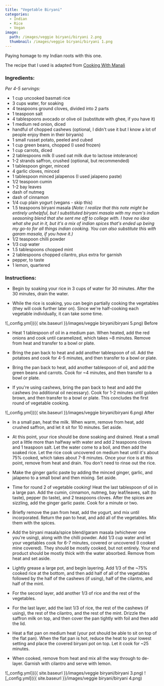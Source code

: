 ```yaml
---
title: "Vegetable Biryani"
categories:
  - Indian
  - Rice
  - Vegan
image:
  path: /images/veggie biryani/biryani 2.png
  thumbnail: /images/veggie biryani/biryani 1.png
---
```


Paying homage to my Indian roots with this one.

The recipe that I used is adapted from [Cooking With Manali](https://www.cookwithmanali.com/restaurant-style-vegetable-biryani/#wprm-recipe-container-44535)

### Ingredients:

_Per 4-5 servings:_

* 1 cup uncooked basmati rice
* 3 cups water, for soaking
* 4 teaspoons ground cloves, divided into 2 parts
* 1 teaspoon salt
* 4 tablespoons avocado or olive oil (substitute with ghee, if you have it)
* 1 medium red onion, diced
* handful of chopped cashews (optional, I didn't use it but I know a lot of people enjoy them in their biryanis)
* 1 small russet potato, peeled and cubed
* 1 cup green beans, chopped (I used frozen)
* 1 cup carrots, diced
* 2 tablespoons milk (I used oat milk due to lactose intolerance)
* 1-2 strands saffron, crushed (optional, but recommended)
* 1 tablespoon ginger, minced
* 4 garlic cloves, minced
* 1 tablespoon minced jalapenos (I used jalapeno paste)
* 1/2 teaspoon cumin
* 1-2 bay leaves
* dash of nutmeg
* dash of cinnamon
* 1/4 cup plain yogurt (vegans - skip this)
* 1.5 teaspoons biryani masala
  (_Note: I realize that this note might be entirely unhelpful, but I substituted biryani masala with my mom's indian seasoning blend that she sent me off to college with. I have no idea what she put in it, but it's a mix of indian spices that's ended up being my go-to for all things indian cooking. You can also substitute this with garam masala, if you have it.)_
* 1/2 teaspoon chilli powder
* 1/3 cup water
* 1.5 tablespoons chopped mint
* 2 tablespoons chopped cilantro, plus extra for garnish
* pepper, to taste
* 1 lemon, quartered


### Instructions:

* Begin by soaking your rice in 3 cups of water for 30 minutes. After the 30 minutes, drain the water.

* While the rice is soaking, you can begin partially cooking the vegetables (they will cook further later on). Since we're half-cooking each vegetable individually, it can take some time.

![_config.yml]({{ site.baseurl }}/images/veggie biryani/biryani 5.png)
Before

* Heat 1 tablespoon of oil in a medium pan. When heated, add the red onions and cook until caramelized, which takes ~8 minutes. Remove from heat and transfer to a bowl or plate.

* Bring the pan back to heat and add another tablespoon of oil. Add the potatoes and cook for 4-5 minutes, and then transfer to a bowl or plate. 

* Bring the pan back to heat, add another tablespoon of oil, and add the green beans and carrots. Cook for ~4 minutes, and then transfer to a bowl or plate.

* If you're using cashews, bring the pan back to heat and add the cashews (no additional oil necessary). Cook for 1-2 minutes until golden brown, and then transfer to a bowl or plate. This concludes the first round of vegetable cooking.

![_config.yml]({{ site.baseurl }}/images/veggie biryani/biryani 6.png)
After

* In a small pan, heat the milk. When warm, remove from heat, add crushed saffron, and let it sit for 10 minutes. Set aside.

* At this point, your rice should be done soaking and drained. Heat a small pot a little more than halfway with water and add 2 teaspoons cloves and 1 teaspoon salt. Let the water come to a boil, and then add the soaked rice. Let the rice cook uncovered on medium heat until it's about 75% cooked, which takes about 7-8 minutes. Once your rice is at this point, remove from heat and drain. You don't need to rinse out the rice.

* Make the ginger garlic paste by adding the minced ginger, garlic, and jalapeno to a small bowl and then mixing. Set aside.

* Time for round 2 of vegetable cooking! Heat the last tablespoon of oil in a large pan. Add the cumin, cinnamon, nutmeg, bay leaf/leaves, salt (to taste), pepper (to taste), and 2 teaspoons cloves. After the spices are sizzling, add the ginger garlic paste. Cook for a minute or two.

* Briefly remove the pan from heat, add the yogurt, and mix until incorporated. Return the pan to heat, and add all of the vegetables. Mix them with the spices.

* Add the biryani masala/spice blend/garam masala (whichever one you're using), along with the chilli powder. Add 1/3 cup water and let your vegetables cook for 6-7 minutes, covered or uncovered (I cooked mine covered). They should be mostly cooked, but not entirely. Your end product should be mostly thick with the water absorbed. Remove from heat and set aside.

* Lightly grease a large pot, and begin layering. Add 1/3 of the ~75% cooked rice at the bottom, and then add half of all of the vegetables followed by the half of the cashews (if using), half of the cilantro, and half of the mint. 

* For the second layer, add another 1/3 of rice and the rest of the vegetables.

* For the last layer, add the last 1/3 of rice, the rest of the cashews (if using), the rest of the cilantro, and the rest of the mint. Drizzle the saffron milk on top, and then cover the pan tightly with foil and then add the lid.

* Heat a flat pan on medium heat (your pot should be able to sit on top of the flat pan). When the flat pan is hot, reduce the heat to your lowest setting and place the covered biryani pot on top. Let it cook for ~25 minutes. 

* When cooked, remove from heat and mix all the way through to de-layer. Garnish with cilantro and serve with lemon.

![_config.yml]({{ site.baseurl }}/images/veggie biryani/biryani 3.png)
![_config.yml]({{ site.baseurl }}/images/veggie biryani/biryani 4.png)

